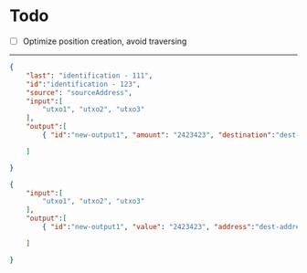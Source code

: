 # Todo
* [ ] Optimize position creation, avoid traversing

----

```json
{
    "last": "identification - 111",
    "id":"identification - 123",
    "source": "sourceAddress",
    "input":[
        "utxo1", "utxo2", "utxo3"
    ],
    "output":[
        { "id":"new-output1", "amount": "2423423", "destination":"dest-address" }

    ]

}
```


```json
{
    "input":[
        "utxo1", "utxo2", "utxo3"
    ],
    "output":[
        { "id":"new-output1", "value": "2423423", "address":"dest-address" }

    ]

}
```
